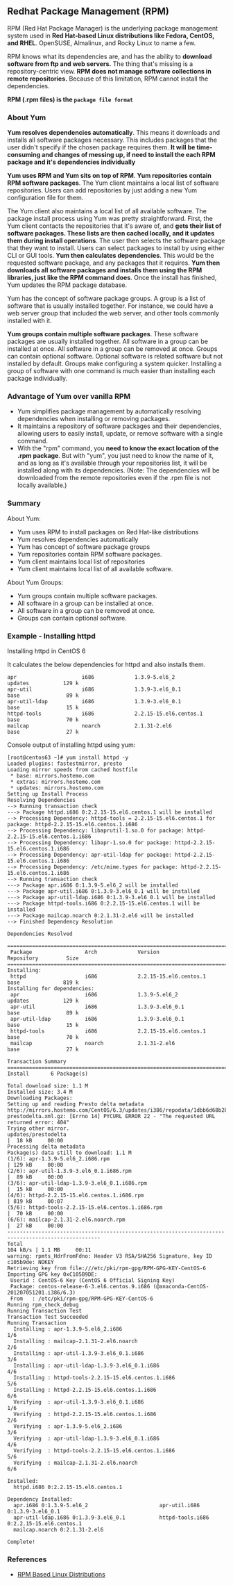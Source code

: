 ## Redhat Package Management (RPM)

RPM (Red Hat Package Manager) is the underlying package management system used in **Red Hat-based Linux distributions like Fedora, CentOS, and RHEL**. OpenSUSE, Almalinux, and Rocky Linux to name a few.

RPM knows what its dependencies are, and has the ability to **download software from ftp and web servers.** The thing that's missing is a repository-centric view. **RPM does not manage software collections in remote repositories.** 
Because of this limitation, RPM cannot install the dependencies.

**RPM (.rpm files) is the ```package file format```**

### About Yum

**Yum resolves dependencies automatically**. This means it downloads and installs all software packages necessary. This includes packages that the user didn't specify if the chosen package requires them. **It will be time-consuming and changes of messing up, if need to install the each RPM package and it's dependencies individually**

**Yum uses RPM and Yum sits on top of RPM**. **Yum repositories contain RPM software packages**. The Yum client maintains a local list of software repositories. Users can add repositories by just adding a new Yum configuration file for them. 

The Yum client also maintains a local list of all available software. The package install process using Yum was pretty straightforward. First, the Yum client contacts the repositories that it's aware of, and **gets their list of software packages. These lists are then cached locally, and it updates them during install operations**. The user then selects the software package that they want to install. Users can select packages to install by using either CLI or GUI tools. **Yum then calculates dependencies**. This would be the requested software package, and any packages that it requires. **Yum then downloads all software packages and installs them using the RPM libraries, just like the RPM command does**. Once the install has finished, Yum updates the RPM package database. 

Yum has the concept of software package groups. A group is a list of software that is usually installed together. For instance, we could have a web server group that included the web server, and other tools commonly installed with it.

**Yum groups contain multiple software packages**. These software packages are usually installed together. All software in a group can be installed at once. All software in a group can be removed at once. Groups can contain optional software. Optional software is related software but not installed by default. Groups make configuring a system quicker. Installing a group of software with one command is much easier than installing each package individually.

### Advantage of Yum over vanilla RPM

- Yum simplifies package management by automatically resolving dependencies when installing or removing packages.
- It maintains a repository of software packages and their dependencies, allowing users to easily install, update, or remove software with a single command.
- With the "rpm" command, you **need to know the exact location of the .rpm package**. But with "yum", you just need to know the name of it, and as long as it's available through your repositories list, it will be installed along with its dependencies. (Note: The dependencies will be downloaded from the remote repositories even if the .rpm file is not locally available.)

### Summary

About Yum:
- Yum uses RPM to install packages on Red Hat-like distributions
- Yum resolves dependencies automatically
- Yum has concept of software package groups
- Yum repositories contain RPM software packages.
- Yum client maintains local list of repositories
- Yum client maintains local list of all available software.

About Yum Groups:
- Yum groups contain multiple software packages.
- All software in a group can be installed at once.
- All software in a group can be removed at once.
- Groups can contain optional software.

### Example - Installing httpd

Installing httpd in CentOS 6

It calculates the below dependencies for httpd and also installs them.
```
apr                     i686             1.3.9-5.el6_2                     updates           129 k
apr-util                i686             1.3.9-3.el6_0.1                   base               89 k
apr-util-ldap           i686             1.3.9-3.el6_0.1                   base               15 k
httpd-tools             i686             2.2.15-15.el6.centos.1            base               70 k
mailcap                 noarch           2.1.31-2.el6                      base               27 k
```

Console output of installing httpd using yum:

```
[root@centos63 ~]# yum install httpd -y
Loaded plugins: fastestmirror, presto
Loading mirror speeds from cached hostfile
 * base: mirrors.hostemo.com
 * extras: mirrors.hostemo.com
 * updates: mirrors.hostemo.com
Setting up Install Process
Resolving Dependencies
--> Running transaction check
---> Package httpd.i686 0:2.2.15-15.el6.centos.1 will be installed
--> Processing Dependency: httpd-tools = 2.2.15-15.el6.centos.1 for package: httpd-2.2.15-15.el6.centos.1.i686
--> Processing Dependency: libaprutil-1.so.0 for package: httpd-2.2.15-15.el6.centos.1.i686
--> Processing Dependency: libapr-1.so.0 for package: httpd-2.2.15-15.el6.centos.1.i686
--> Processing Dependency: apr-util-ldap for package: httpd-2.2.15-15.el6.centos.1.i686
--> Processing Dependency: /etc/mime.types for package: httpd-2.2.15-15.el6.centos.1.i686
--> Running transaction check
---> Package apr.i686 0:1.3.9-5.el6_2 will be installed
---> Package apr-util.i686 0:1.3.9-3.el6_0.1 will be installed
---> Package apr-util-ldap.i686 0:1.3.9-3.el6_0.1 will be installed
---> Package httpd-tools.i686 0:2.2.15-15.el6.centos.1 will be installed
---> Package mailcap.noarch 0:2.1.31-2.el6 will be installed
--> Finished Dependency Resolution

Dependencies Resolved

====================================================================================================
 Package                 Arch             Version                           Repository         Size
====================================================================================================
Installing:
 httpd                   i686             2.2.15-15.el6.centos.1            base              819 k
Installing for dependencies:
 apr                     i686             1.3.9-5.el6_2                     updates           129 k
 apr-util                i686             1.3.9-3.el6_0.1                   base               89 k
 apr-util-ldap           i686             1.3.9-3.el6_0.1                   base               15 k
 httpd-tools             i686             2.2.15-15.el6.centos.1            base               70 k
 mailcap                 noarch           2.1.31-2.el6                      base               27 k

Transaction Summary
====================================================================================================
Install       6 Package(s)

Total download size: 1.1 M
Installed size: 3.4 M
Downloading Packages:
Setting up and reading Presto delta metadata
http://mirrors.hostemo.com/CentOS/6.3/updates/i386/repodata/1dbb6d68b2b39e2eab5888b04cfa0f20a86cb7c4ee54420384eaf8fa0f3d326d-prestodelta.xml.gz: [Errno 14] PYCURL ERROR 22 - "The requested URL returned error: 404"
Trying other mirror.
updates/prestodelta                                                          |  18 kB     00:00
Processing delta metadata
Package(s) data still to download: 1.1 M
(1/6): apr-1.3.9-5.el6_2.i686.rpm                                            | 129 kB     00:00
(2/6): apr-util-1.3.9-3.el6_0.1.i686.rpm                                     |  89 kB     00:00
(3/6): apr-util-ldap-1.3.9-3.el6_0.1.i686.rpm                                |  15 kB     00:00
(4/6): httpd-2.2.15-15.el6.centos.1.i686.rpm                                 | 819 kB     00:07
(5/6): httpd-tools-2.2.15-15.el6.centos.1.i686.rpm                           |  70 kB     00:00
(6/6): mailcap-2.1.31-2.el6.noarch.rpm                                       |  27 kB     00:00
----------------------------------------------------------------------------------------------------
Total                                                               104 kB/s | 1.1 MB     00:11
warning: rpmts_HdrFromFdno: Header V3 RSA/SHA256 Signature, key ID c105b9de: NOKEY
Retrieving key from file:///etc/pki/rpm-gpg/RPM-GPG-KEY-CentOS-6
Importing GPG key 0xC105B9DE:
 Userid : CentOS-6 Key (CentOS 6 Official Signing Key) 
 Package: centos-release-6-3.el6.centos.9.i686 (@anaconda-CentOS-201207051201.i386/6.3)
 From   : /etc/pki/rpm-gpg/RPM-GPG-KEY-CentOS-6
Running rpm_check_debug
Running Transaction Test
Transaction Test Succeeded
Running Transaction
  Installing : apr-1.3.9-5.el6_2.i686                                                           1/6
  Installing : mailcap-2.1.31-2.el6.noarch                                                      2/6
  Installing : apr-util-1.3.9-3.el6_0.1.i686                                                    3/6
  Installing : apr-util-ldap-1.3.9-3.el6_0.1.i686                                               4/6
  Installing : httpd-tools-2.2.15-15.el6.centos.1.i686                                          5/6
  Installing : httpd-2.2.15-15.el6.centos.1.i686                                                6/6
  Verifying  : apr-util-1.3.9-3.el6_0.1.i686                                                    1/6
  Verifying  : httpd-2.2.15-15.el6.centos.1.i686                                                2/6
  Verifying  : apr-1.3.9-5.el6_2.i686                                                           3/6
  Verifying  : apr-util-ldap-1.3.9-3.el6_0.1.i686                                               4/6
  Verifying  : httpd-tools-2.2.15-15.el6.centos.1.i686                                          5/6
  Verifying  : mailcap-2.1.31-2.el6.noarch                                                      6/6

Installed:
  httpd.i686 0:2.2.15-15.el6.centos.1

Dependency Installed:
  apr.i686 0:1.3.9-5.el6_2                       apr-util.i686 0:1.3.9-3.el6_0.1
  apr-util-ldap.i686 0:1.3.9-3.el6_0.1           httpd-tools.i686 0:2.2.15-15.el6.centos.1
  mailcap.noarch 0:2.1.31-2.el6

Complete!
```

### References
- [RPM Based Linux Distributions](https://en.wikipedia.org/wiki/Category:RPM-based_Linux_distributions)